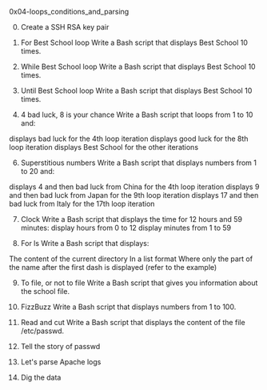 0x04-loops_conditions_and_parsing

0. Create a SSH RSA key pair

1. For Best School loop
Write a Bash script that displays Best School 10 times.

2. While Best School loop
Write a Bash script that displays Best School 10 times.

3. Until Best School loop
Write a Bash script that displays Best School 10 times.

5. 4 bad luck, 8 is your chance
Write a Bash script that loops from 1 to 10 and:

displays bad luck for the 4th loop iteration
displays good luck for the 8th loop iteration
displays Best School for the other iterations

6. Superstitious numbers
Write a Bash script that displays numbers from 1 to 20 and:

displays 4 and then bad luck from China for the 4th loop iteration
displays 9 and then bad luck from Japan for the 9th loop iteration
displays 17 and then bad luck from Italy for the 17th loop iteration

7. Clock
Write a Bash script that displays the time for 12 hours and 59 minutes:
display hours from 0 to 12
display minutes from 1 to 59

8. For ls
Write a Bash script that displays:

The content of the current directory
In a list format
Where only the part of the name after the first dash is displayed (refer to the example)

9. To file, or not to file
Write a Bash script that gives you information about the school file.

10. FizzBuzz
Write a Bash script that displays numbers from 1 to 100.

11. Read and cut
Write a Bash script that displays the content of the file /etc/passwd.

12. Tell the story of passwd
13. Let's parse Apache logs
14. Dig the data

